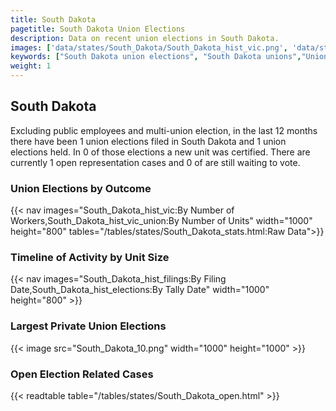 ```yaml
---
title: South Dakota
pagetitle: South Dakota Union Elections
description: Data on recent union elections in South Dakota.
images: ['data/states/South_Dakota/South_Dakota_hist_vic.png', 'data/states/South_Dakota/South_Dakota_hist_size.png', 'data/states/South_Dakota/South_Dakota_10.png']
keywords: ["South Dakota union elections", "South Dakota unions","Union elections"]
weight: 1
---
```

##  South Dakota

Excluding public employees and multi-union election, in the last 12 months there have been 1 union elections filed in South Dakota and 1 union elections held. In 0 of those elections a new unit was certified. There are currently 1 open representation cases and 0 of are still waiting to vote.

### Union Elections by Outcome
{{< nav images="South_Dakota_hist_vic:By Number of Workers,South_Dakota_hist_vic_union:By Number of Units" width="1000" height="800" tables="/tables/states/South_Dakota_stats.html:Raw Data">}}

### Timeline of Activity by Unit Size
{{< nav images="South_Dakota_hist_filings:By Filing Date,South_Dakota_hist_elections:By Tally Date" width="1000" height="800" >}}

### Largest Private Union Elections
{{< image src="South_Dakota_10.png" width="1000" height="1000"  >}}

### Open Election Related Cases
{{< readtable table="/tables/states/South_Dakota_open.html" >}}

